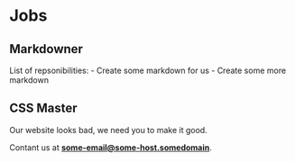 # Jobs

## Markdowner
List of repsonibilities:
    - Create some markdown for us
    - Create some more markdown



## CSS Master
Our website looks bad, we need you to make it good.





Contant us at **some-email@some-host.somedomain**.